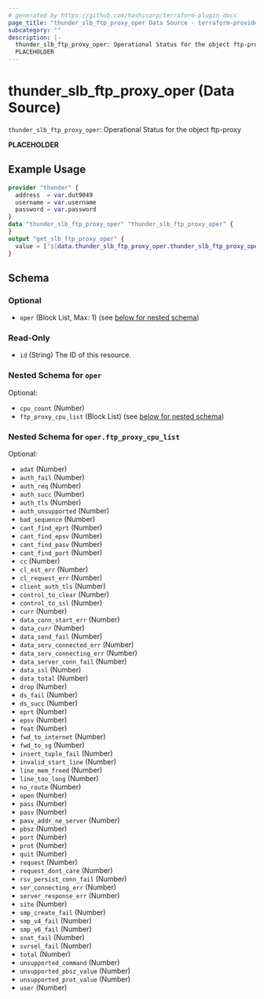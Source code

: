 ```yaml
---
# generated by https://github.com/hashicorp/terraform-plugin-docs
page_title: "thunder_slb_ftp_proxy_oper Data Source - terraform-provider-thunder"
subcategory: ""
description: |-
  thunder_slb_ftp_proxy_oper: Operational Status for the object ftp-proxy
  PLACEHOLDER
---
```


# thunder_slb_ftp_proxy_oper (Data Source)

`thunder_slb_ftp_proxy_oper`: Operational Status for the object ftp-proxy

__PLACEHOLDER__

## Example Usage

```terraform
provider "thunder" {
  address  = var.dut9049
  username = var.username
  password = var.password
}
data "thunder_slb_ftp_proxy_oper" "thunder_slb_ftp_proxy_oper" {
}
output "get_slb_ftp_proxy_oper" {
  value = ["${data.thunder_slb_ftp_proxy_oper.thunder_slb_ftp_proxy_oper}"]
}
```

<!-- schema generated by tfplugindocs -->
## Schema

### Optional

- `oper` (Block List, Max: 1) (see [below for nested schema](#nestedblock--oper))

### Read-Only

- `id` (String) The ID of this resource.

<a id="nestedblock--oper"></a>
### Nested Schema for `oper`

Optional:

- `cpu_count` (Number)
- `ftp_proxy_cpu_list` (Block List) (see [below for nested schema](#nestedblock--oper--ftp_proxy_cpu_list))

<a id="nestedblock--oper--ftp_proxy_cpu_list"></a>
### Nested Schema for `oper.ftp_proxy_cpu_list`

Optional:

- `adat` (Number)
- `auth_fail` (Number)
- `auth_req` (Number)
- `auth_succ` (Number)
- `auth_tls` (Number)
- `auth_unsupported` (Number)
- `bad_sequence` (Number)
- `cant_find_eprt` (Number)
- `cant_find_epsv` (Number)
- `cant_find_pasv` (Number)
- `cant_find_port` (Number)
- `cc` (Number)
- `cl_est_err` (Number)
- `cl_request_err` (Number)
- `client_auth_tls` (Number)
- `control_to_clear` (Number)
- `control_to_ssl` (Number)
- `curr` (Number)
- `data_conn_start_err` (Number)
- `data_curr` (Number)
- `data_send_fail` (Number)
- `data_serv_connected_err` (Number)
- `data_serv_connecting_err` (Number)
- `data_server_conn_fail` (Number)
- `data_ssl` (Number)
- `data_total` (Number)
- `drop` (Number)
- `ds_fail` (Number)
- `ds_succ` (Number)
- `eprt` (Number)
- `epsv` (Number)
- `feat` (Number)
- `fwd_to_internet` (Number)
- `fwd_to_sg` (Number)
- `insert_tuple_fail` (Number)
- `invalid_start_line` (Number)
- `line_mem_freed` (Number)
- `line_too_long` (Number)
- `no_route` (Number)
- `open` (Number)
- `pass` (Number)
- `pasv` (Number)
- `pasv_addr_ne_server` (Number)
- `pbsz` (Number)
- `port` (Number)
- `prot` (Number)
- `quit` (Number)
- `request` (Number)
- `request_dont_care` (Number)
- `rsv_persist_conn_fail` (Number)
- `ser_connecting_err` (Number)
- `server_response_err` (Number)
- `site` (Number)
- `smp_create_fail` (Number)
- `smp_v4_fail` (Number)
- `smp_v6_fail` (Number)
- `snat_fail` (Number)
- `svrsel_fail` (Number)
- `total` (Number)
- `unsupported_command` (Number)
- `unsupported_pbsz_value` (Number)
- `unsupported_prot_value` (Number)
- `user` (Number)


